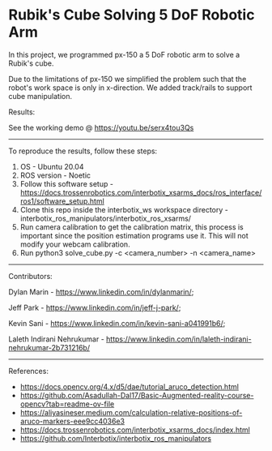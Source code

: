 # Rubik's Cube Solving 5 DoF Robotic Arm

In this project, we programmed px-150 a 5 DoF robotic arm to solve a Rubik's cube. 

Due to the limitations of px-150 we simplified the problem such that the robot's work space is only in x-direction. We added track/rails to support cube manipulation.

Results:

See the working demo  @ https://youtu.be/serx4tou3Qs
****************************************************************************************************************************************************************

To reproduce the results, follow these steps:

1. OS - Ubuntu 20.04
2. ROS version - Noetic
3. Follow this software setup - https://docs.trossenrobotics.com/interbotix_xsarms_docs/ros_interface/ros1/software_setup.html
4. Clone this repo inside the interbotix_ws workspace directory - interbotix_ros_manipulators/interbotix_ros_xsarms/
5. Run camera calibration to get the calibration matrix, this process is important since the position estimation programs use it. This will not modify your webcam calibration.
6. Run python3 solve_cube.py -c <camera_number> -n <camera_name>

**********************************************************************************************************************************************************

Contributors:

Dylan Marin - https://www.linkedin.com/in/dylanmarin/; 

Jeff Park - https://www.linkedin.com/in/jeff-j-park/; 

Kevin Sani - https://www.linkedin.com/in/kevin-sani-a041991b6/; 

Laleth Indirani Nehrukumar - https://www.linkedin.com/in/laleth-indirani-nehrukumar-2b731216b/

*************************************************************************************************************************************************

References:
- https://docs.opencv.org/4.x/d5/dae/tutorial_aruco_detection.html
- https://github.com/Asadullah-Dal17/Basic-Augmented-reality-course-opencv?tab=readme-ov-file
- https://aliyasineser.medium.com/calculation-relative-positions-of-aruco-markers-eee9cc4036e3
- https://docs.trossenrobotics.com/interbotix_xsarms_docs/index.html
- https://github.com/Interbotix/interbotix_ros_manipulators
